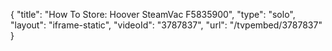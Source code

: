 {
    "title": "How To Store: Hoover SteamVac F5835900",
    "type": "solo",
    "layout": "iframe-static",
    "videoId": "3787837",
    "url": "\/tvpembed\/3787837"
}